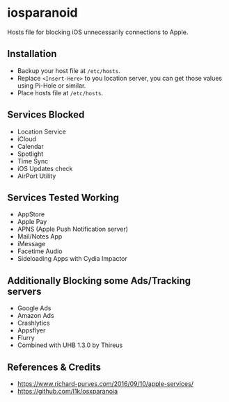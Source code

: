 # iosparanoid

Hosts file for blocking iOS unnecessarily connections to Apple.

## Installation

* Backup your host file at `/etc/hosts`.
* Replace `<Insert-Here>` to you location server, you can get those values using Pi-Hole or similar.
* Place hosts file at `/etc/hosts`.

## Services Blocked

* Location Service
* iCloud
* Calendar
* Spotlight
* Time Sync
* iOS Updates check
* AirPort Utility

## Services Tested Working

* AppStore
* Apple Pay
* APNS (Apple Push Notification server)
* Mail/Notes App
* iMessage
* Facetime Audio
* Sideloading Apps with Cydia Impactor

## Additionally Blocking some Ads/Tracking servers

* Google Ads
* Amazon Ads
* Crashlytics
* Appsflyer
* Flurry
* Combined with UHB 1.3.0 by Thireus

## References & Credits

* https://www.richard-purves.com/2016/09/10/apple-services/
* https://github.com/l1k/osxparanoia
